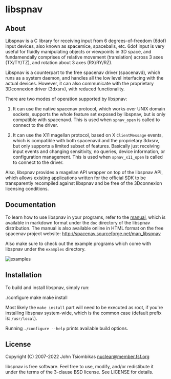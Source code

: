 libspnav
========

About
-----
Libspnav is a C library for receiving input from 6 degrees-of-freedom (6dof)
input devices, also known as spacemice, spaceballs, etc. 6dof input is very
useful for fluidly manipulating objects or viewpoints in 3D space, and
fundamendally comprises of relative movement (translation) across 3 axes
(TX/TY/TZ), and rotation about 3 axes (RX/RY/RZ).

Libspnav is a counterpart to the free spacenav driver (spacenavd), which runs as
a system daemon, and handles all the low level interfacing with the actual
devices. However, it can also communicate with the proprietary 3Dconnexion
driver (3dxsrv), with reduced functionality.

There are two modes of operation supported by libspnav:

  1. It can use the native spacenav protocol, which works over UNIX domain
     sockets, supports the whole feature set exposed by libspnav, but is only
     compatible with spacenavd. This is used when `spnav_open` is called to
     connect to the driver.

  2. It can use the X11 magellan protocol, based on X `ClientMessage` events,
     which is compatible with both spacenavd and the proprietary 3dxsrv, but
     only supports a limited subset of features. Basically just receiving input
     events and changing sensitivity, no queries, device information, or
     configuration management. This is used when `spnav_x11_open` is called to
     connect to the driver.

Also, libspnav provides a magellan API wrapper on top of the libspnav API, which
allows existing applications written for the official SDK to be transparently
recompiled against libspnav and be free of the 3Dconnexion licensing conditions.

Documentation
-------------
To learn how to use libspnav in your programs, refer to the [manual](doc/manual.md),
which is available in markdown format under the `doc` directory of the libspnav
distribution. The manual is also available online in HTML format on the free
spacenav project website: http://spacenav.sourceforge.net/man_libspnav

Also make sure to check out the example programs which come with libspnav under
the `examples` directory.

![examples](http://spacenav.sourceforge.net/images/exbar.png)


Installation
------------
To build and install libspnav, simply run:

   ./configure
   make
   make install

Most likely the `make install` part will need to be executed as root, if you're
installing libspnav system-wide, which is the common case
(default prefix is: `/usr/local`).

Running `./configure --help` prints available build options.


License
-------
Copyright (C) 2007-2022 John Tsiombikas <nuclear@member.fsf.org>

libspnav is free software. Feel free to use, modify, and/or redistibute it
under the terms of the 3-clause BSD license. See LICENSE for details.
